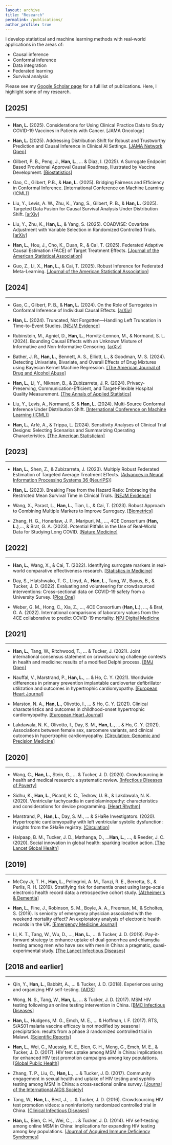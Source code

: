 ```yaml
---
layout: archive
title: "Research"
permalink: /publications/
author_profile: true
---
```

I develop statistical and machine learning methods with real-world applications in the areas of:
* Causal inference
* Conformal inference 
* Data integration
* Federated learning  
* Survival analysis

Please see my [Google Scholar page](https://scholar.google.com/citations?hl=en&user=iZnTmxMAAAAJ&view_op=list_works&sortby=pubdate) for a full list of publications. Here, I highlight some of my research.  

## **[2025]**
---
* **Han, L.** (2025). Considerations for Using Clinical Practice Data to Study COVID-19 Vaccines in Patients with Cancer. [JAMA Oncology]  
  
* **Han, L.** (2025). Addressing Distribution Shift for Robust and Trustworthy Prediction and Causal Inference in Clinical AI Settings. [[JAMA Network Open]](https://jamanetwork.com/journals/jamanetworkopen/fullarticle/2834887)  

* Gilbert, P. B., Peng, J., **Han, L.**, ... & Diaz, I. (2025). A Surrogate Endpoint Based Provisional Approval Causal Roadmap, Illustrated by Vaccine Development. [[Biostatistics]](https://academic.oup.com/biostatistics/article/26/1/kxaf018/8171438)   

* Gao, C., Gilbert, P.B., & **Han, L.** (2025). Bridging Fairness and Efficiency in Conformal Inference.  [International Conference on Machine Learning (ICML)]  

* Liu, Y., Levis, A. W., Zhu, K., Yang, S., Gilbert, P. B., & **Han, L.** (2025). Targeted Data Fusion for Causal Survival Analysis Under Distribution Shift. [[arXiv]](https://arxiv.org/abs/2501.18798)   

* Liu, Y., Zhu, K., **Han, L.**, & Yang, S. (2025). COADVISE: Covariate Adjustment with Variable Selection in Randomized Controlled Trials. [[arXiv]](https://arxiv.org/abs/2501.08945)   

* **Han, L.**, Hou, J., Cho, K., Duan, R., & Cai, T. (2025). Federated Adaptive Causal Estimation (FACE) of Target Treatment Effects. [[Journal of the American Statistical Association]](https://www.tandfonline.com/doi/full/10.1080/01621459.2025.2453249)  

* Guo, Z., Li, X., **Han, L.**, & Cai, T. (2025). Robust Inference for Federated Meta-Learning. [[Journal of the American Statistical Association]](https://www.tandfonline.com/doi/full/10.1080/01621459.2024.2443246)  



## **[2024]**  
---
* Gao, C., Gilbert, P. B., & **Han, L.** (2024). On the Role of Surrogates in Conformal Inference of Individual Causal Effects. [[arXiv]](https://arxiv.org/abs/2412.12365)    

* **Han, L.** (2024). Truncated, Not Forgotten—Handling Left Truncation in Time-to-Event Studies. [[NEJM Evidence]](https://evidence.nejm.org/doi/abs/10.1056/EVIDe2400384)  

* Rubinstein, M., Agniel, D., **Han, L.**, Horvitz-Lennon, M., & Normand, S. L. (2024). Bounding Causal Effects with an Unknown Mixture of Informative and Non-Informative Censoring. [[arXiv]](https://arxiv.org/abs/2411.16902)   

* Bather, J. R., **Han, L.**, Bennett, A. S., Elliott, L., & Goodman, M. S. (2024). Detecting Univariate, Bivariate, and Overall Effects of Drug Mixtures using Bayesian Kernel Machine Regression. [[The American Journal of Drug and Alcohol Abuse]](https://www.tandfonline.com/doi/full/10.1080/00952990.2024.2380463)  


* **Han, L.**, Li, Y., Niknam, B., & Zubizarreta, J. R. (2024). Privacy-Preserving, Communication-Efficient, and Target-Flexible Hospital Quality Measurement. [[The Annals of Applied Statistics]](https://projecteuclid.org/journals/annals-of-applied-statistics/volume-18/issue-2/Privacy-preserving-communication-efficient-and-target-flexible-hospital-quality-measurement/10.1214/23-AOAS1837.short)    

* Liu, Y., Levis, A., Normand, S. & **Han, L.** (2024). Multi-Source Conformal Inference Under Distribution Shift. [[International Conference on Machine Learning (ICML)]](https://proceedings.mlr.press/v235/liu24ag.html)   

* **Han, L.**, Arfè, A., & Trippa, L. (2024). Sensitivity Analyses of Clinical Trial Designs: Selecting Scenarios and Summarizing Operating Characteristics. [[The American Statistician]](https://www.tandfonline.com/doi/full/10.1080/00031305.2023.2216253)  



## **[2023]**
---
* **Han, L.**, Shen, Z., & Zubizarreta, J. (2023). Multiply Robust Federated Estimation of Targeted Average Treatment Effects. [[Advances in Neural Information Processing Systems 36 (NeurIPS)]](https://proceedings.neurips.cc/paper_files/paper/2023/hash/def4492b32f0248a0e4d92cc46bbdaad-Abstract-Conference.html)  


* **Han, L.** (2023). Breaking Free from the Hazard Ratio: Embracing the Restricted Mean Survival Time in Clinical Trials. [[NEJM Evidence]](https://evidence.nejm.org/doi/abs/10.1056/EVIDe2300142)  

* Wang, X., Parast, L., **Han, L.**, Tian, L., & Cai, T. (2023). Robust Approach to Combining Multiple Markers to Improve Surrogacy. [[Biometrics]](https://onlinelibrary.wiley.com/doi/abs/10.1111/biom.13677)  

* Zhang, H. G., Honerlaw, J. P., Maripuri, M., ..., 4CE Consortium (**Han, L.**),..., & Brat, G. A. (2023). Potential Pitfalls in the Use of Real-World Data for Studying Long COVID. [[Nature Medicine]](https://www.nature.com/articles/s41591-023-02274-y)  


## **[2022]**  
---
* **Han, L.**, Wang, X., & Cai, T. (2022). Identifying surrogate markers in real‐world comparative effectiveness research. [[Statistics in Medicine]](https://onlinelibrary.wiley.com/doi/abs/10.1002/sim.9569)  

* Day, S., Hlatshwako, T. G., Lloyd, A., **Han, L.**, Tang, W., Bayus, B., & Tucker, J. D. (2022). Evaluating and volunteering for crowdsourced interventions: Cross-sectional data on COVID-19 safety from a University Survey. [[Plos One]](https://journals.plos.org/plosone/article?id=10.1371/journal.pone.0275127)   

* Weber, G. M., Hong, C., Xia, Z., ..., 4CE Consortium (**Han, L.**), ..., & Brat, G. A. (2022). International comparisons of laboratory values from the 4CE collaborative to predict COVID-19 mortality. [NPJ Digital Medicine](https://www.nature.com/articles/s41746-022-00601-0)  

## **[2021]**  
---
* **Han, L.**, Tang, W., Ritchwood, T., ... & Tucker, J. (2021). Joint international consensus statement on crowdsourcing challenge contests in health and medicine: results of a modified Delphi process. [[BMJ Open]](https://bmjopen.bmj.com/content/11/11/e048699.abstract)  

* Nauffal, V., Marstrand, P., **Han, L.**, ... & Ho, C. Y. (2021). Worldwide differences in primary prevention implantable cardioverter defibrillator utilization and outcomes in hypertrophic cardiomyopathy. [[European Heart Journal]](https://academic.oup.com/eurheartj/article/42/38/3932/6365852)  

* Marston, N. A., **Han, L.**, Olivotto, I., ... & Ho, C. Y. (2021). Clinical characteristics and outcomes in childhood-onset hypertrophic cardiomyopathy. [[European Heart Journal]](https://academic.oup.com/eurheartj/article/42/20/1988/6189026)  

* Lakdawala, N. K., Olivotto, I., Day, S. M., **Han, L.**, ... & Ho, C. Y. (2021). Associations between female sex, sarcomere variants, and clinical outcomes in hypertrophic cardiomyopathy. [[Circulation: Genomic and Precision Medicine]](https://www.ahajournals.org/doi/full/10.1161/CIRCGEN.120.003062)  

## **[2020]**  
---
* Wang, C., **Han, L.**, Stein, G., ... & Tucker, J. D. (2020). Crowdsourcing in health and medical research: a systematic review. [[Infectious Diseases of Poverty]](https://link.springer.com/article/10.1186/s40249-020-0622-9)  

* Sidhu, K., **Han, L.**, Picard, K. C., Tedrow, U. B., & Lakdawala, N. K. (2020). Ventricular tachycardia in cardiolaminopathy: characteristics and considerations for device programming. [[Heart Rhythm]](https://www.sciencedirect.com/science/article/pii/S1547527120304574?casa_token=vAVIteWOIBwAAAAA:trcePd0xw-VOEpFT4ZYunD_iK89OgwJygPpgCR4nchZY9LLFuHGYctVb1H0wPoqHcqlZ7Zs)  

* Marstrand, P., **Han, L.**, Day, S. M., ... & SHaRe Investigators. (2020). Hypertrophic cardiomyopathy with left ventricular systolic dysfunction: insights from the SHaRe registry. [[Circulation]](https://www.ahajournals.org/doi/full/10.1161/CIRCULATIONAHA.119.044366)   

* Halpaap, B. M., Tucker, J. D., Mathanga, D., ...**Han, L.**, ..., & Reeder, J. C. (2020). Social innovation in global health: sparking location action. [[The Lancet Global Health]](https://www.thelancet.com/journals/langlo/article/PIIS2214-109X(20)30070-X/fulltext)  

## **[2019]**  
---
* McCoy Jr, T. H., **Han, L.**, Pellegrini, A. M., Tanzi, R. E., Berretta, S., & Perlis, R. H. (2019). Stratifying risk for dementia onset using large-scale electronic health record data: a retrospective cohort study. [[Alzheimer's & Dementia]](https://www.sciencedirect.com/science/article/pii/S1552526019354846?casa_token=WVXPSoKq_HsAAAAA:epPjsrGBzVF6UW4gIQ2hqTkntzdVsmL1Fhoini6i1VU2AxysCPin5VlF6kk9V4u2Hzz7ivo)  

* **Han, L.**, Fine, J., Robinson, S. M., Boyle, A. A., Freeman, M., & Scholtes, S. (2019). Is seniority of emergency physician associated with the weekend mortality effect? An exploratory analysis of electronic health records in the UK. [[Emergency Medicine Journal]](https://emj.bmj.com/content/36/12/708.abstract)   

* Li, K. T., Tang, W., Wu, D., ..., **Han, L.**, ... & Tucker, J. D. (2019). Pay-it-forward strategy to enhance uptake of dual gonorrhea and chlamydia testing among men who have sex with men in China: a pragmatic, quasi-experimental study. [[The Lancet Infectious Diseases]](https://www.thelancet.com/journals/laninf/article/PIIS1473-3099(18)30556-5/abstract)  

## **[2018 and earlier]**  
---
* Qin, Y., **Han, L.**, Babbitt, A., ... & Tucker, J. D. (2018). Experiences using and organizing HIV self-testing. [[AIDS]](https://journals.lww.com/aidsonline/fulltext/2018/01280/Experiences_using_and_organizing_HIV_self_testing.11.aspx.?casa_token=Y8t1K8t2Kn4AAAAA:hdAhXiYF_H000LberqWadO2zy7nDTm8wlgvJobzvnqMJPzUdmHcYdUXrQPO7rKUtFpbi8n_6fh4smUxlhA)  

* Wong, N. S., Tang, W., **Han, L.**, ... & Tucker, J. D. (2017). MSM HIV testing following an online testing intervention in China. [[BMC Infectious Diseases]](https://link.springer.com/article/10.1186/s12879-017-2546-y)  

* **Han, L.**, Hudgens, M. G., Emch, M. E., ... & Hoffman, I. F. (2017). RTS, S/AS01 malaria vaccine efficacy is not modified by seasonal precipitation: results from a phase 3 randomized controlled trial in Malawi. [[Scientific Reports]](https://www.nature.com/articles/s41598-017-07533-w)  

* **Han, L.**, Wei, C., Muessig, K. E., Bien, C. H., Meng, G., Emch, M. E., & Tucker, J. D. (2017). HIV test uptake among MSM in China: implications for enhanced HIV test promotion campaigns among key populations. [[Global Public Health]](https://www.tandfonline.com/doi/full/10.1080/17441692.2015.1134612)  

* Zhang, T. P., Liu, C., **Han, L.**, ... & Tucker, J. D. (2017). Community engagement in sexual health and uptake of HIV testing and syphilis testing among MSM in China: a cross‐sectional online survey. [[Journal of the International AIDS Society]](https://onlinelibrary.wiley.com/doi/10.7448/IAS.20.01/21372)  

* Tang, W., **Han, L.**, Best, J., ... & Tucker, J. D. (2016). Crowdsourcing HIV test promotion videos: a noninferiority randomized controlled trial in China. [[Clinical Infectious Diseases]](https://academic.oup.com/cid/article/62/11/1436/1745296)  

* **Han, L.**, Bien, C. H., Wei, C., ... & Tucker, J. D. (2014). HIV self-testing among online MSM in China: implications for expanding HIV testing among key populations. [[Journal of Acquired Immune Deficiency Syndromes]](https://journals.lww.com/jaids/fulltext/2014/10010/hiv_self_testing_among_online_msm_in_china_.15.aspx?casa_token=JFx5A_8AeLEAAAAA:zrNTNjLuHCURjAj13t45y4cpjWT9UsbUDGJpgaNZLEJv0tStvJo0XQIy7tS3ELj6M21NR9XhJhCMuzOikg)  

